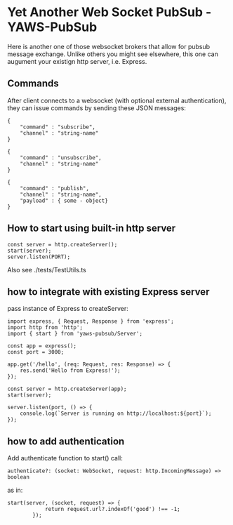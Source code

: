 # Yet Another Web Socket PubSub - YAWS-PubSub

Here is another one of those websocket brokers that allow for pubsub message exchange. Unlike others you might see elsewhere, this one
can augument your existign http server, i.e. Express.

## Commands

After client connects to a websocket (with optional external authentication), they can issue commands by sending these JSON messages:

```
{
    "command" : "subscribe",
    "channel" : "string-name"
}
```

```
{
    "command" : "unsubscribe",
    "channel" : "string-name"
}
```

```
{
    "command" : "publish",
    "channel" : "string-name",
    "payload" : { some - object}
}
```
## How to start using built-in http server


```
const server = http.createServer();
start(server);
server.listen(PORT);
```

Also see ./tests/TestUtils.ts

## how to integrate with existing Express server

pass instance of Express to createServer:


```
import express, { Request, Response } from 'express';
import http from 'http';
import { start } from 'yaws-pubsub/Server';

const app = express();
const port = 3000;

app.get('/hello', (req: Request, res: Response) => {
    res.send('Hello from Express!');
});

const server = http.createServer(app);
start(server);

server.listen(port, () => {
    console.log(`Server is running on http://localhost:${port}`);
});
```

## how to add authentication

Add authenticate function to start() call:

```
authenticate?: (socket: WebSocket, request: http.IncomingMessage) => boolean
```

as in:

```
start(server, (socket, request) => {
            return request.url?.indexOf('good') !== -1;
        });
```


